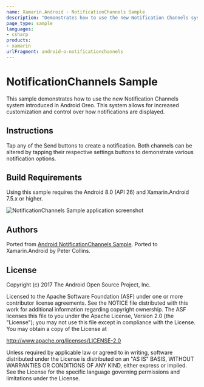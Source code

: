 ```yaml
---
name: Xamarin.Android - NotificationChannels Sample
description: "Demonstrates how to use the new Notification Channels system introduced in #androidoreo"
page_type: sample
languages:
- csharp
products:
- xamarin
urlFragment: android-o-notificationchannels
---
```

# NotificationChannels Sample

This sample demonstrates how to use the new Notification Channels system introduced in Android Oreo. This system allows for increased customization and control over how notifications are displayed.


## Instructions

Tap any of the Send buttons to create a notification. Both channels can be altered by tapping their respective settings buttons to demonstrate various notification options.


## Build Requirements
Using this sample requires the Android 8.0 (API 26) and Xamarin.Android 7.5.x or higher.


![NotificationChannels Sample application screenshot](Screenshots/main_activity.png "NotificationChannels Sample application screenshot")

## Authors
Ported from [Android NotificationChannels Sample](https://github.com/googlesamples/android-NotificationChannels).
Ported to Xamarin.Android by Peter Collins.


## License
Copyright (c) 2017 The Android Open Source Project, Inc.

Licensed to the Apache Software Foundation (ASF) under one or more contributor license agreements. See the NOTICE file distributed with this work for additional information regarding copyright ownership. The ASF licenses this file to you under the Apache License, Version 2.0 (the "License"); you may not use this file except in compliance with the License. You may obtain a copy of the License at

http://www.apache.org/licenses/LICENSE-2.0

Unless required by applicable law or agreed to in writing, software distributed under the License is distributed on an "AS IS" BASIS, WITHOUT WARRANTIES OR CONDITIONS OF ANY KIND, either express or implied. See the License for the specific language governing permissions and limitations under the License.